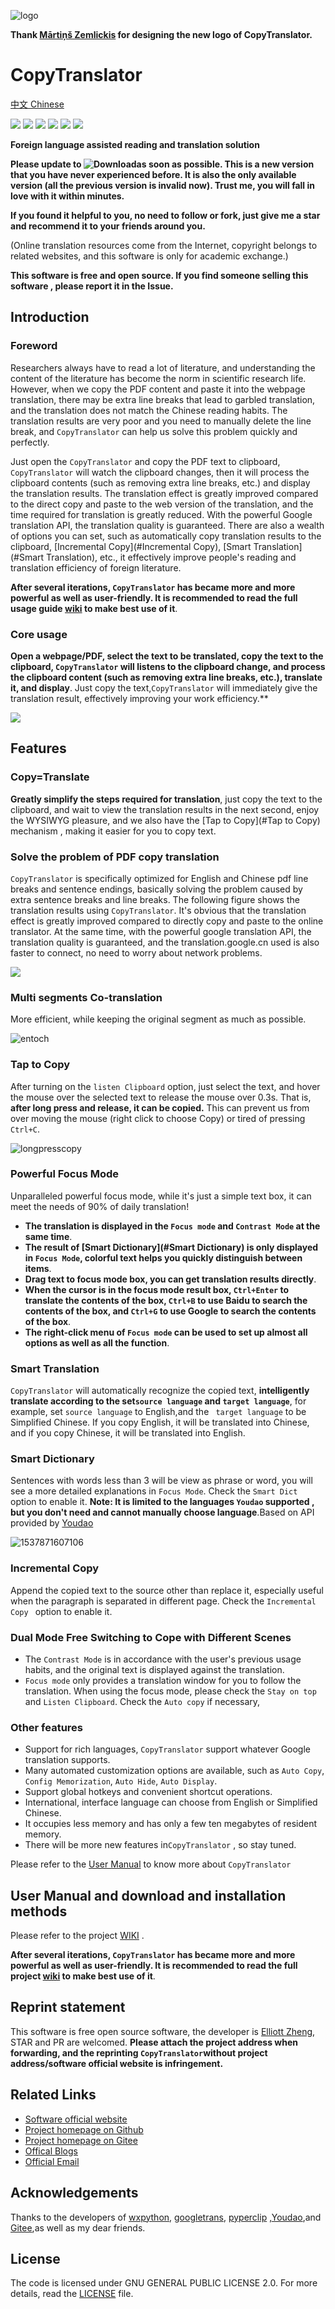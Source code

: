 ![logo](https://user-images.githubusercontent.com/22427645/50773452-d738dd80-12cb-11e9-9b7c-45e5d7f74c8a.png)


**Thank [Mārtiņš Zemlickis](http://mzemlickis.lv/) for designing the new logo of CopyTranslator.**

# CopyTranslator 

[中文 Chinese](README_zh.md)

[![](https://img.shields.io/github/stars/elliottzheng/copytranslator.svg)](https://github.com/elliottzheng/CopyTranslator/stargazers)
[![](https://img.shields.io/github/release/elliottzheng/copytranslator.svg)](https://github.com/elliottzheng/CopyTranslator/releases)
[![](https://img.shields.io/gitter/room/elliottzheng/copytranslator.svg)](https://gitter.im/CopyTranslator/Lobby?utm_source=share-link&utm_medium=link&utm_campaign=share-link)
[![](https://img.shields.io/github/downloads/elliottzheng/copytranslator/total.svg)](https://github.com/elliottzheng/CopyTranslator/wiki/Downloads-%E4%B8%8B%E8%BD%BD%E4%B8%8E%E5%AE%89%E8%A3%85)
[![](https://img.shields.io/badge/Project%20Phoenix%20-ongoing-orange.svg)](https://github.com/elliottzheng/CopyTranslator-Phoenix)
[![](https://img.shields.io/github/license/elliottzheng/copytranslator.svg)](./LICENSE)


**Foreign language assisted reading and translation solution**

**Please update to ![Download](https://api.bintray.com/packages/elliottzheng/CopyTranslator/CopyTranslator/images/download.svg)as soon as possible. This is a new version that you have never experienced before. It is also the only available version (all the previous version is invalid now). Trust me, you will fall in love with it within minutes.**

**If you found it helpful to you, no need to follow or fork, just give me a star and recommend it to your friends around you.**

(Online translation resources come from the Internet, copyright belongs to related websites, and this software is only for academic exchange.)

**This software is free and open source. If you find someone selling this software , please report it in the Issue.**

## Introduction

### Foreword

Researchers always have to read a lot of literature, and understanding the content of the literature has become the norm in scientific research life. However, when we copy the PDF content and paste it into the webpage translation, there may be extra line breaks that lead to garbled translation, and the translation does not match the Chinese reading habits. The translation results are very poor and  you need to manually delete the line break, and `CopyTranslator` can help us solve this problem quickly and perfectly.

Just open the `CopyTranslator` and copy the PDF text to clipboard,  `CopyTranslator` will watch the clipboard changes, then it will process the clipboard contents (such as removing extra line breaks, etc.) and display the translation results. The translation effect is greatly improved compared to the direct copy and paste to the web version of the translation, and the time required for translation is greatly reduced. With the powerful Google translation API, the translation quality is guaranteed. There are also a wealth of options you can set, such as automatically copy translation results to the clipboard, [Incremental Copy](#Incremental Copy), [Smart Translation](#Smart Translation), etc., it effectively improve people's reading and translation efficiency of foreign literature.

**After several iterations, `CopyTranslator` has became more and more powerful as well as user-friendly. It is recommended to read the full usage guide [wiki](https://github.com/elliottzheng/CopyTranslator/wiki) to make best use of it**.

### Core usage

**Open a webpage/PDF, select the text to be translated, copy the text to the clipboard, `CopyTranslator` will listens to the clipboard change, and  process the clipboard content (such as removing extra line breaks, etc.), translate it, and display**.  Just copy the text,`CopyTranslator` will immediately give the translation result, effectively improving your work efficiency.**

![](https://s1.ax1x.com/2018/11/30/FmrNFS.gif)

## Features

### Copy=Translate

**Greatly simplify the steps required for translation**, just copy the text to the clipboard, and wait to view the translation results in the next second, enjoy the WYSIWYG pleasure, and we also have the [Tap to Copy](#Tap to Copy) mechanism , making it easier for you to copy text.

### Solve the problem of PDF copy translation

`CopyTranslator` is specifically optimized for English and Chinese pdf line breaks and sentence endings, basically solving the problem caused by extra sentence breaks and line breaks. The following figure shows the translation results using `CopyTranslator`. It's obvious that the translation effect is greatly improved compared to directly copy and paste to the online translator. At the same time, with the powerful google translation API, the translation quality is guaranteed, and the translation.google.cn used is also faster to connect, no need to worry about network problems.

![](https://s1.ax1x.com/2018/09/13/iEiIRx.png)



### Multi segments Co-translation

More efficient, while keeping the original segment as much as possible.

![entoch](./screenshot/entoch.png)

### Tap to Copy

After turning on the `listen Clipboard` option, just select the text, and hover the mouse over the selected text to release the mouse over 0.3s. That is, **after long press and  release, it can be copied.** This can prevent us from over moving the mouse (right click to choose Copy) or tired of  pressing `Ctrl+C`.

![longpresscopy](/screenshot/longpresscopy.gif)

### Powerful Focus Mode

Unparalleled powerful focus mode, while it's just a simple text box, it can meet the needs of 90% of daily translation!

- **The translation is displayed in the `Focus mode` and `Contrast Mode` at the same time**. 
- **The result of [Smart Dictionary](#Smart Dictionary) is only displayed in `Focus Mode`, colorful text helps you quickly distinguish between items**.
- **Drag text to focus mode box, you can get translation results directly**.
- **When the cursor is in the focus mode result box, `Ctrl+Enter` to translate the contents of the box, `Ctrl+B` to use Baidu to search the contents of the box, and `Ctrl+G` to use Google to search the contents of the box**.
- **The right-click menu of `Focus mode` can be used to set up almost all options as well as all the function**.

### Smart Translation

`CopyTranslator` will automatically recognize the copied text, **intelligently translate according to the set`source language` and `target language`**, for example, set `source language` to English,and the ` target language` to be Simplified Chinese. If you copy English, it will be translated into Chinese, and if you copy Chinese, it will be translated into English. 

### Smart Dictionary

Sentences with words less than 3 will be view as phrase or word, you will see a more detailed explanations in `Focus Mode`. Check the `Smart Dict ` option to enable it. **Note: It is limited to the languages `Youdao` supported , but you don't need and cannot  manually choose language**.Based on API provided by [Youdao](https://github.com/longcw/youdao)

![1537871607106](assets/1537871607106.png)

### Incremental Copy

Append the copied text to the source other than replace it, especially useful when the paragraph is separated in different page. Check the `Incremental Copy ` option to enable it.

### Dual Mode Free Switching to Cope with Different Scenes

- The `Contrast Mode` is in accordance with the user's previous usage habits, and the original text is displayed against the translation.
- `Focus mode` only provides a translation window for you to follow the translation. When using the focus mode, please check the `Stay on top` and `Listen Clipboard`. Check the `Auto copy` if necessary, 

### Other features

- Support for rich languages, `CopyTranslator` support whatever Google translation supports.
- Many automated customization options are available, such as `Auto Copy`, `Config Memorization`, `Auto Hide`, `Auto Display`.
- Support global hotkeys and convenient shortcut operations.
- International, interface language can choose from English or Simplified Chinese.
- It occupies less memory and has only a few ten megabytes of  resident memory.
- There will be more new features in`CopyTranslator` , so stay tuned.

Please refer to the [User Manual](https://github.com/elliottzheng/CopyTranslator/wiki/Usage-%E4%BD%BF%E7%94%A8%E6%8C%87%E5%8D%97) to know more about `CopyTranslator`

## User Manual and download and installation methods

Please refer to the project [WIKI](https://github.com/elliottzheng/CopyTranslator/wiki) .

**After several iterations, `CopyTranslator` has became more and more powerful as well as user-friendly. It is recommended to read the full project [wiki](https://github.com/elliottzheng/CopyTranslator/wiki) to make best use of it**.

## Reprint statement

This software is free open source software, the developer is [Elliott Zheng](https://github.com/elliottzheng), STAR and PR are welcomed.  **Please  attach the project address when forwarding, and the reprinting `CopyTranslator`without project address/software official website is infringement.**

## Related Links

- [Software official website](https://hypercube.top/copytranslator/) 
- [Project homepage on Github ](https://github.com/elliottzheng/CopyTranslator) 
- [Project homepage on Gitee](https://gitee.com/ylzheng/CopyTranslator) 
- [Offical Blogs](https://www.cnblogs.com/elliottzheng/p/9060159.html) 
- [Official Email](mailto:copytranslator@hypercube.top)


## Acknowledgements

Thanks to the developers of [wxpython](https://wxpython.org/), [googletrans](https://github.com/ssut/py-googletrans), [pyperclip](https://github.com/asweigart/pyperclip) ,[Youdao](https://github.com/longcw/youdao),and [Gitee](https://gitee.com/),as well as my dear friends.

## License

The code is licensed under GNU GENERAL PUBLIC LICENSE 2.0. For more details, read the [LICENSE](./LICENSE) file.



